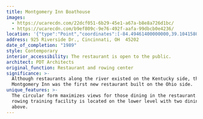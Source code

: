 ```yaml
---
title: Montgomery Inn Boathouse
images:
  - https://ucarecdn.com/22dcf051-6b29-45e1-a67a-b8e8a726d1bc/
  - https://ucarecdn.com/b9ef809c-9e76-492f-aafa-99dbcb0e4236/
location: '{"type":"Point","coordinates":[-84.49461400000000,39.10415800000000]}'
address: 925 Riverside Dr., Cincinnati, OH  45202
date_of_completion: "1989"
style: Contemporary
interior_accessibility: The restaurant is open to the public.
architect: PDT Architects
original_function: Restaurant and rowing center
significance: >-
  Although restaurants along the river existed on the Kentucky side, the
  Montgomery Inn was the first new restaurant built on the Ohio side.
unique_features: >-
  The circular form maximizes views for those dining in the restaurant.  A
  rowing training facility is located on the lower level with two dining floors
  above.
---
```

